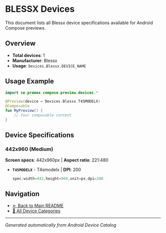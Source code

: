 # BLESSX Devices

This document lists all Blessx device specifications available for Android Compose previews.

## Overview

- **Total devices**: 1
- **Manufacturer**: Blessx
- **Usage**: `Devices.Blessx.DEVICE_NAME`

## Usage Example

```kotlin
import se.premex.compose.preview.devices.*

@Preview(device = Devices.Blessx.T4SMODELX)
@Composable
fun MyPreview() {
    // Your composable content
}
```

## Device Specifications

### 442x960 (Medium)

**Screen specs**: 442x960px | **Aspect ratio**: 221:480

- **`T4SMODELX`** - T4smodelx | **DPI**: 200
  ```kotlin
  spec:width=442,height=960,unit=px,dpi=200
  ```

## Navigation

- [← Back to Main README](../../README.md)
- [📱 All Device Categories](../README.md)

---
*Generated automatically from Android Device Catalog*
